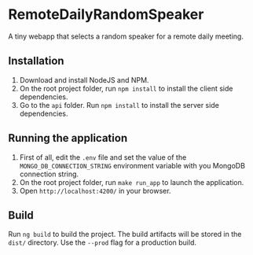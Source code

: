 # RemoteDailyRandomSpeaker

A tiny webapp that selects a random speaker for a remote daily meeting.

## Installation

1. Download and install NodeJS and NPM.
2. On the root project folder, run `npm install` to install the client side dependencies.
3. Go to the `api` folder. Run `npm install` to install the server side dependencies.

## Running the application

1. First of all, edit the `.env` file and set the value of the `MONGO_DB_CONNECTION_STRING` environment variable with you MongoDB connection string.
2. On the root project folder, run `make run_app` to launch the application.
3. Open `http://localhost:4200/` in your browser.

## Build

Run `ng build` to build the project. The build artifacts will be stored in the `dist/` directory. Use the `--prod` flag for a production build.
